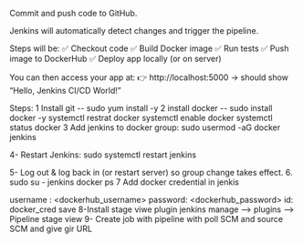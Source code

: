 Commit and push code to GitHub.

Jenkins will automatically detect changes and trigger the pipeline.

Steps will be:
✅ Checkout code
✅ Build Docker image
✅ Run tests
✅ Push image to DockerHub
✅ Deploy app locally (or on server)

You can then access your app at:
👉 http://localhost:5000 → should show “Hello, Jenkins CI/CD World!”

Steps:
1 Install git -- sudo yum install -y
2 install docker -- sudo install docker -y
   systemctl restrat docker
   systemctl enable docker
   systemctl status docker
3 Add jenkins to docker group:
  sudo usermod -aG docker jenkins

4- Restart Jenkins:
   sudo systemctl restart jenkins

5- Log out & log back in (or restart server) so group change takes effect.
6. sudo su - jenkins
   docker ps
7 Add docker credential in jenkis

  username : <dockerhub_username>
  password: <dockerhub_password>
  id: docker_cred
  save
8-Install stage viwe plugin
  jenkins manage --> plugins --> Pipeline stage view
9- Create job with pipeline with poll SCM and source SCM and give gir URL
